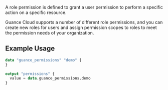 A role permission is defined to grant a user permission to perform a specific action on a specific resource.

Guance Cloud supports a number of different role permissions, and you can create new roles for users and assign permission scopes to roles to meet the permission needs of your organization.


## Example Usage

```terraform
data "guance_permissions" "demo" {
}

output "permissions" {
  value = data.guance_permissions.demo
}
```